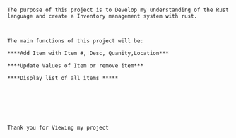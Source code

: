 																																			The purpose of this project is to Develop my understanding of the Rust language and create a Inventory management system with rust.
																																			
																																			
																																																				 The main functions of this project will be:
																																																			****Add Item with Item #, Desc, Quanity,Location***
																																																				 ****Update Values of Item or remove item***
																																																						 ****Display list of all items *****






						 																																																Thank you for Viewing my project
